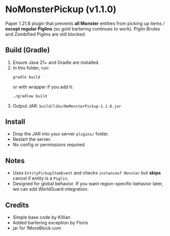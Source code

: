 # NoMonsterPickup (v1.1.0)

Paper 1.21.8 plugin that prevents **all Monster** entities from picking up items / **except regular Piglins** (so gold bartering continues to work). Piglin Brutes and Zombified Piglins are still blocked.

## Build (Gradle)

1. Ensure Java 21+ and Gradle are installed.
2. In this folder, run:
   ```bash
   gradle build
   ```
   or with wrapper if you add it:
   ```bash
   ./gradlew build
   ```
3. Output JAR: `build/libs/NoMonsterPickup-1.1.0.jar`

## Install

- Drop the JAR into your server `plugins/` folder.
- Restart the server.
- No config or permissions required.

## Notes

- Uses `EntityPickupItemEvent` and checks `instanceof Monster` but **skips** cancel if entity is a `Piglin`.
- Designed for global behavior. If you want region-specific behavior later, we can add WorldGuard integration.

## Credits
- Simple base code by Killian
- Added bartering exception by Floris
- jar for 1MoreBlock.com